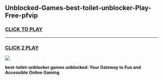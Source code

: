 
## Unblocked-Games-best-toilet-unblocker-Play-Free-pfvip
<h3>
<a href="https://premium76.site?title=best-toilet-unblocker&ref=10A">CLICK TO PLAY</a></h3>
<hr>

<h3>
<a href="https://premium76.site?title=best-toilet-unblocker&ref=10A">CLICK 2 PLAY</a>
  
</h3>

<a href="https://premium76.site?title=best-toilet-unblocker&ref=10A"><img src="https://clearcache.store/games.png"></a>


**best-toilet-unblocker games unblocked: Your Gateway to Fun and Accessible Online Gaming**
